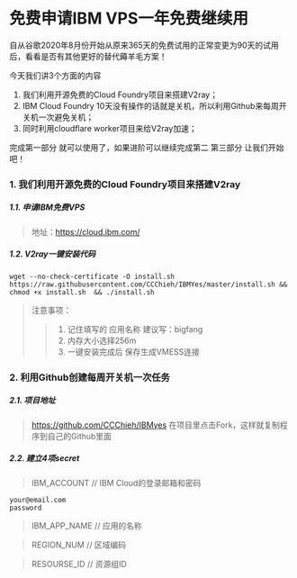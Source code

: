 # 免费申请IBM VPS一年免费继续用

自从谷歌2020年8月份开始从原来365天的免费试用的正常变更为90天的试用后，看看是否有其他更好的替代薅羊毛方案！

今天我们讲3个方面的内容

1. 我们利用开源免费的Cloud Foundry项目来搭建V2ray；
2. IBM Cloud Foundry 10天没有操作的话就是关机，所以利用Github来每周开关机一次避免关机；
3.  同时利用cloudflare worker项目来给V2ray加速；

完成第一部分 就可以使用了，如果进阶可以继续完成第二 第三部分
让我们开始吧！

### 1. 我们利用开源免费的Cloud Foundry项目来搭建V2ray

##### 1.1. 申请IBM免费VPS
> 地址：https://cloud.ibm.com/

##### 1.2. V2ray一键安装代码

```
wget --no-check-certificate -O install.sh https://raw.githubusercontent.com/CCChieh/IBMYes/master/install.sh && chmod +x install.sh  && ./install.sh

```

> 注意事项：
>> 1. 记住填写的 应用名称 建议写：bigfang 
>> 2. 内存大小选择256m
>> 3. 一键安装完成后 保存生成VMESS连接


### 2. 利用Github创建每周开关机一次任务

##### 2.1. 项目地址
> https://github.com/CCChieh/IBMyes
在项目里点击Fork，这样就复制程序到自己的Github里面

##### 2.2. 建立4项secret

> IBM_ACCOUNT // IBM Cloud的登录邮箱和密码
```
your@email.com  
password
```
> IBM_APP_NAME // 应用的名称

> REGION_NUM // 区域编码

> RESOURSE_ID // 资源组ID


